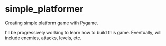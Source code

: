# simple_platformer
Creating simple platform game with Pygame.

I'll be progressively working to learn how to build this game.
Eventually, will include enemies, attacks, levels, etc.
 
